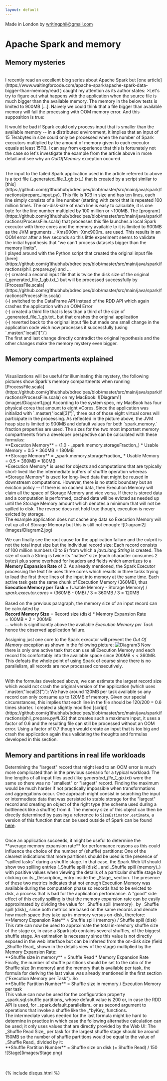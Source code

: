 ```yaml
---
layout: default
---
```


Made in London by writingphil@gmail.com

# Apache Spark and memory
## Memory mysteries
<br>
I recently read an excellent blog series about Apache Spark but [one article](https://www.waitingforcode.com/apache-spark/apache-spark-data-bigger-than-memory/read ) caught my attention as its author states:
>Let's try to figure out what happens with the application when the source file is much bigger than the available memory. The memory in the below tests is limited to 900MB [...]. Naively we could think that a file bigger than available memory will fail the processing with OOM memory error. And this supposition is true:

It would be bad if Spark could only process input that is smaller than the available memory -- in a distributed environment, it implies that an input of 15 Terabytes in size could only be processed when the number of Spark executors multiplied by the amount of memory given to each executor equals at least 15TB. I can say from experience that this is fortunately not the case so let's investigate the example from the article above in more detail and see why an _OutOfMemory_ exception occured.

<br>
The input to the failed Spark application used in the article referred to above is a text file (_generated_file_1_gb.txt_) that is created by a script similar to [this](https://github.com/g1thubhub/bdrecipes/blob/master/src/main/java/spark/fractions/prepare_input.py). This file is 1GB in size and has ten lines, each line simply consists of a line number (starting with zero) that is repeated 100 million times. The on-disk-size of each line is easy to calculate, it is one byte for the line number multipled by 100 million or ~100MB. The [program](https://github.com/g1thubhub/bdrecipes/blob/master/src/main/java/spark/fractions/ProcessFile.scala) that processes this file launches a local Spark executor with three cores and the memory available to it is limited to 900MB as the JVM arguments _-Xms900m -Xmx900m_ are used. This results in an OOM error after a few seconds so this little experiment seems to validate the initial hypothesis that "we can't process datasets bigger than the memory limits".

<br>
I played around with the Python script that created the original input file [here](https://github.com/g1thubhub/bdrecipes/blob/master/src/main/java/spark/fractions/phil_prepare.py) and ...<br>
(-) created a second input file that is twice the disk size of the original (_generated_file_1_gb.txt_) but will be processed successfully by [ProcessFile.scala](https://github.com/g1thubhub/bdrecipes/blob/master/src/main/java/spark/fractions/ProcessFile.scala) <br>
(-) switched to the DataFrame API instead of the RDD API which again crashes the application with an OOM Error <br>
(-) created a third file that is less than a third of the size of _generated_file_1_gb.txt_ but that crashes the original application <br>
(-) reverted back to the original input file but made one small change in the application code wich now processes it successfully (using `.master("local[1]")`) <br>
The first and last change directly contradict the original hypothesis and the other changes make the memory mystery even bigger. 

## Memory compartments explained
<br>
Visualizations will be useful for illuminating this mystery, the following pictures show Spark's memory compartments when running [ProcessFile.scala](https://github.com/g1thubhub/bdrecipes/blob/master/src/main/java/spark/fractions/ProcessFile.scala) on my MacBook:
![Diagram1](images/Diagram1.jpg)
According to the system spec, my MacBook has four physical cores that amount to eight vCores. Since the application was initializd with `.master("local[3]")`, three out of those eight virtual cores will participate in the processing. As reflected in the picture above, the JVM heap size is limited to 900MB and default values for both `spark.memory.` fraction properties are used. The sizes for the two most important memory compartments from a developer perspective can be calculated with these formulas:

<br>
**Execution Memory** = (1.0 - _spark.memory.storageFraction_)  *  Usable Memory = 0.5 * 360MB = 180MB <br>
**Storage Memory** =  _spark.memory.storageFraction_  *  Usable Memory          = 0.5 * 360MB = 180MB

<br>
*Execution Memory* is used for objects and computations that are typically short-lived like the intermediate buffers of shuffle operation whereas *Storage Memory* is used for long-lived data that might be reused in downstream computations. However, there is no static boundary but an eviction policy -- if there is no cached data, then Execution Memory will claim all the space of Storage Memory and vice versa. If there is stored data and a computation is performed, cached data will be evicted as needed up until the Storage Memory amount which denotes a minimum that 
will not be spilled to disk. The reverse does not hold true though, execution is never evicted by storage.

<br>
The example application does not cache any data so Execution Memory will eat up all of Storage Memory but this is still not enough:
![Diagram2](images/Diagram2.jpg)

We can finally see the root cause for the application failure and the culprit is not the total input size but the individual record size: Each record consists of 100 million numbers (0 to 9) from which a _java.lang.String_ is created. The size of such a String is twice its "native" size (each character consumes 2 bytes) plus some overhead for headers and fields which amortizes to a **Memory Expansion Rate** of 2. As already mentioned, the Spark Executor processing the text file uses three cores which results in three tasks trying to load the first three lines of the input into memory at the same time. Each active task gets the same chunk of Execution Memory (360MB), thus
<br>
**Execution Memory per Task** = (Usable Memory  - Storage Memory) / _spark.executor.cores_
							  = (360MB - 0MB) / 3 = 360MB / 3 = 120MB <br>  
Based on the previous paragraph, the memory size of an input record can be calculated by <br> 
**Record Memory Size** = Record size (disk) * Memory Expansion Rate  <br> 
= 100MB * 2 = 200MB <br> 
... which is significantly above the available _Execution Memory per Task_ hence the observed application failure.

Assigning just one core to the Spark executor will prevent the _Out Of Memory_ exception as shown in the following picture:
![Diagram3](images/Diagram3.jpg)
Now there is only one active task that can use all Execution Memory and each record fits comfortably into the available space since 200MB < < 360MB. This defeats the whole point of using Spark of course since there is no parallelism, all records are now processed consecutively. 

 <br>
 With the formulas developed above, we can estimate the largest record size which would not crash the original version of the application (which uses `.master("local[3]")`): We have around 120MB per task available so any record can only consume up to 120MB of memory. Given our special circumstances, this implies that each line in the file should be 120/200 = 0.6 times shorter. I created a slightly modified [script](https://github.com/g1thubhub/bdrecipes/blob/master/src/main/java/spark/fractions/phil_prepare.py#L32) that creates such a maximum input, it uses a factor of 0.6 and the resulting file can still be processed without an OOM error. Using a factor of 0.7 though would create an input that is too big and crash the application again thus validating the thoughts and formulas developed in this section.


## Memory and partitions in real life workloads
Determining the "largest" record that might lead to an OOM error is much more complicated than in the previous scenario for a typical workload: The line lengths of all input files used (like _generated_file_1_gb.txt_) were the same so there was no "smallest" or "largest" record. Finding the maximum would be much harder if not practically impossible when transformations and aggregations occur. One approach might consist in searching the input or intermediate data that was persisted to stable storage for the "largest" record and creating an object of the right type (the schema used during a bottleneck like a shuffle) from it. The memory size of this object can then be directly determined by passing a reference to `SizeEstimator.estimate`, a version of this function that can be used outside of Spark can be found [here](https://github.com/g1thubhub/datastructurezoo/blob/master/src/main/scala/memmeasure/spark/JvmSizeEstimator.scala).

 <br>
Once an application succeeds, it might be useful to determine the **average memory expansion rate** for performance reasons as this could influence the choice of the number of (shuffle) partitions: One of the clearest indications that more partitions should be used is the presence of "spilled tasks" during a shuffle stage. In that case, the Spark Web UI should show two spilling entries (_Shuffle spill (disk)_ and _Shuffle spill (memory)_) with positive values when viewing the details of a particular shuffle stage by clicking on its _Description_ entry inside the _Stage_ section. The presence of these two metrics indicates that not enough Execution Memory was available during the computation phase so records had to be evicted to disk, a process that is bad for the application performance. A "good" side effect of this costly spilling is that the memory expansion rate can be easily approximated by dividing the value for _Shuffle spill (memory)_ by _Shuffle spill (disk)_ since both metrics are based on the same records and denote how much space they take up in-memory versus on-disk, therefore:  <br>
**Memory Expansion Rate** ≈ Shuffle spill (memory) / Shuffle spill (disk)

<br>
This rate can now be used to approximate the total in-memory shuffle size of the stage or, in case a Spark job contains several shuffles, of the biggest shuffle stage. An estimation is necessary since this value is not directly exposed in the web interface but can be inferred from the on-disk size (field _Shuffle Read_ shown in the details view of the stage) multiplied by the Memory Expansion Rate: <br>
**Shuffle size in memory** = Shuffle Read * Memory Expansion Rate

<br>
Finally, the number of shuffle partitions should be set to the ratio of the Shuffle size (in memory) and the memory that is available per task, the formula for deriving the last value was already mentioned in the first section ("Execution Memory per Task"). So <br>
**Shuffle Partition Number** = Shuffle size in memory /  Execution Memory per task <br>
This value can now be used for the configuration property _spark.sql.shuffle.partitions_ whose default value is 200 or, in case the RDD API is used, for _spark.default.parallelism_ or as second argument to operations that invoke a shuffle like the _*byKey_ functions.

<br>
The intermediate values needed for the last formula might be hard to determine in practice in which case the following alternative calculation can be used; it only uses values that are directly provided by the Web UI: The _Shuffle Read Size_ per task for the largest shuffle stage should be around 150MB so the number of shuffle partitions would be equal to the value of _Shuffle Read_ divided by it: <br>
**Shuffle Partition Number** = Shuffle size on disk (= Shuffle Read) / 150 

<br>
![Stage](images/Stage.png)


<br/><br/>
{% include disqus.html %}